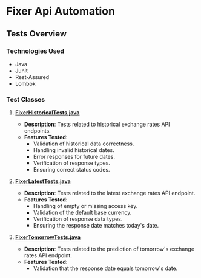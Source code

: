 # Fixer Api Automation

## Tests Overview

### Technologies Used

- Java
- Junit
- Rest-Assured
- Lombok

### Test Classes

1. **[FixerHistoricalTests.java](tests%2FFixerHistoricalTests.java)**
   - **Description**: Tests related to historical exchange rates API endpoints.
   - **Features Tested**:
      - Validation of historical data correctness.
      - Handling invalid historical dates.
      - Error responses for future dates.
      - Verification of response types.
      - Ensuring correct status codes.

2. **[FixerLatestTests.java](tests%2FFixerLatestTests.java)**
   - **Description**: Tests related to the latest exchange rates API endpoint.
   - **Features Tested**:
      - Handling of empty or missing access key.
      - Validation of the default base currency.
      - Verification of response data types.
      - Ensuring the response date matches today's date.

3. **[FixerTomorrowTests.java](tests%2FFixerTomorrowTests.java)**
    - **Description**: Tests related to the prediction of tomorrow's exchange rates API endpoint.
    - **Features Tested**:
        - Validation that the response date equals tomorrow's date.